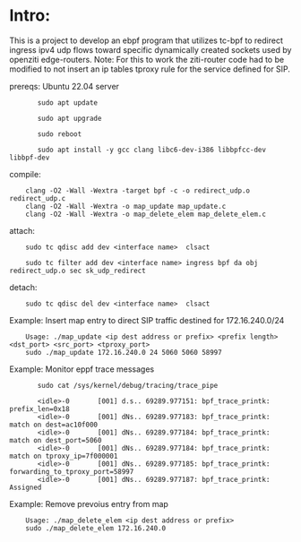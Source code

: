 # Intro:

  This is a project to develop an ebpf program that 
  utilizes tc-bpf to redirect ingress ipv4 udp flows toward specific
  dynamically created sockets used by openziti edge-routers.
  Note: For this to work the ziti-router code had to be modified to not insert
        an ip tables tproxy rule for the service defined for SIP.

  prereqs: Ubuntu 22.04 server

           sudo apt update

           sudo apt upgrade

           sudo reboot

           sudo apt install -y gcc clang libc6-dev-i386 libbpfcc-dev libbpf-dev

  compile:

        clang -O2 -Wall -Wextra -target bpf -c -o redirect_udp.o redirect_udp.c
        clang -O2 -Wall -Wextra -o map_update map_update.c
        clang -O2 -Wall -Wextra -o map_delete_elem map_delete_elem.c 
  
  attach:
        
        sudo tc qdisc add dev <interface name>  clsact

        sudo tc filter add dev <interface name> ingress bpf da obj redirect_udp.o sec sk_udp_redirect

  detach:

        sudo tc qdisc del dev <interface name>  clsact

  Example: Insert map entry to direct SIP traffic destined for 172.16.240.0/24

        Usage: ./map_update <ip dest address or prefix> <prefix length> <dst_port> <src_port> <tproxy_port>
        sudo ./map_update 172.16.240.0 24 5060 5060 58997 
 
  Example: Monitor eppf trace messages

           sudo cat /sys/kernel/debug/tracing/trace_pipe
           
           <idle>-0       [001] d.s.. 69289.977151: bpf_trace_printk: prefix_len=0x18
           <idle>-0       [001] dNs.. 69289.977183: bpf_trace_printk: match on dest=ac10f000
           <idle>-0       [001] dNs.. 69289.977184: bpf_trace_printk: match on dest_port=5060
           <idle>-0       [001] dNs.. 69289.977184: bpf_trace_printk: match on tproxy_ip=7f000001
           <idle>-0       [001] dNs.. 69289.977185: bpf_trace_printk: forwarding_to_tproxy_port=58997
           <idle>-0       [001] dNs.. 69289.977187: bpf_trace_printk: Assigned
 
  Example: Remove prevoius entry from map

        Usage: ./map_delete_elem <ip dest address or prefix>
        sudo ./map_delete_elem 172.16.240.0
  
  
